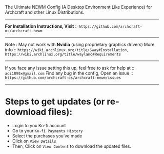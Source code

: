 The Ultimate NEWM Config (A Desktop Environment Like Experience) for Archcraft and other Linux Distributions.

---

**For Installation Instructions, Visit** :: `https://github.com/archcraft-os/archcraft-newm`

---

Note : May not work with **Nvidia** (using proprietary graphics drivers)
More info :: `https://wiki.archlinux.org/title/Sway#Installation`, `https://wiki.archlinux.org/title/wayland#Requirements`

---

If you face any issue setting this up, feel free to ask for help at :: `adi1090x@gmail.com`
Find any bug in the config, Open an issue :: `https://github.com/archcraft-os/archcraft-newm/issues`

---

# Steps to get updates (or re-download files):
- Login to you Ko-fi account
- Go to your `Ko-fi Payments History`
- Select the purchases you've made
- Click on `View Details`
- Then, Click on `View Content` to download the updated files.
